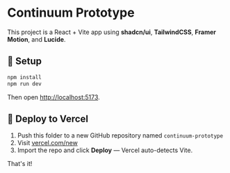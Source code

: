 # Continuum Prototype

This project is a React + Vite app using **shadcn/ui**, **TailwindCSS**, **Framer Motion**, and **Lucide**.

## 🧩 Setup

```bash
npm install
npm run dev
```

Then open [http://localhost:5173](http://localhost:5173).

## 🚀 Deploy to Vercel

1. Push this folder to a new GitHub repository named `continuum-prototype`
2. Visit [vercel.com/new](https://vercel.com/new)
3. Import the repo and click **Deploy** — Vercel auto-detects Vite.

That's it!
